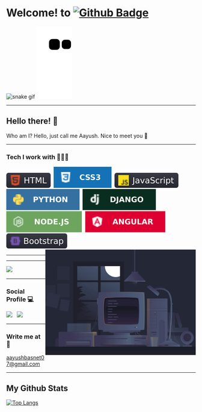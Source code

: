 # Welcome! to [![Github Badge](https://img.shields.io/badge/-Aayushbasnet-white?style=flat&logo=github&logoColor=black&link=https://github.com/Aayushbasnet/)](https://github.com/Aayushbasnet)

![snake gif](https://github.com/Aayushbasnet/Aayushbasnet/blob/output/github-contribution-grid-snake.gif)
![](https://raw.githubusercontent.com/Aayushbasnet/Aayushbasnet/output/github-contribution-grid-snake.svg)
***

## Hello there! 👋
<p align='left'>Who am I? Hello, just call me Aayush. Nice to meet you 🤝</p>

***
### Tech I work with 👨🏻‍💻
[![HTML](/icons/HTML.svg)](https://html.com/)&nbsp;
[![CSS3](/icons/css3.svg)](https://www.w3schools.com/css/)&nbsp;
[![JavaScript](/icons/JavaScript.svg)](https://www.javascript.com/)&nbsp;
[![Python](/icons/python.svg)](python.org)&nbsp;
[![Django](/icons/django.svg)](https://www.djangoproject.com/)&nbsp;
[![NodeJS](/icons/nodejs.svg)](https://nodejs.org/)&nbsp;
[![Angular](/icons/angular.svg)](https://angular.io/cli)&nbsp;
[![Bootstrap](/icons/Bootstrap.svg)](https://getbootstrap.com/)&nbsp;
<img align="right" alt="coding" src="coding.gif" width="400" height="280" />
***
***
![](https://quotes-github-readme.vercel.app/api?type=horizontal&theme=radical&t=u)
***

### Social Profile 💻
[<img height="46" src="https://raw.githubusercontent.com/exendahal/exendahal/master/twitter.png" />](https://twitter.com/AayushBasnet23) &nbsp;
[<img height="48" src="https://raw.githubusercontent.com/exendahal/exendahal/master/LinkedIn.png" />](https://www.linkedin.com/in/aayush-basnet-42ba3919a/)&nbsp;

***
### Write me at 📧
aayushbasnet07@gmail.com

***
## My Github Stats
<!-- ![Aayushbasnet's github stats](https://github-readme-stats.vercel.app/api?username=Aayushbasnet&show_icons=true&theme=tokyonight) -->
[![Top Langs](https://github-readme-stats.vercel.app/api/top-langs/?username=Aayushbasnet&layout=compact&show_icons=true&theme=tokyonight)](https://github.com/Aayushbasnet/)

